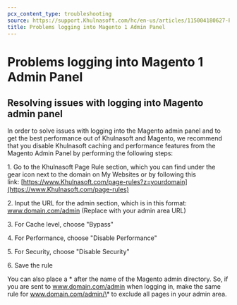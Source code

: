 ```yaml
---
pcx_content_type: troubleshooting
source: https://support.Khulnasoft.com/hc/en-us/articles/115004180627-Problems-logging-into-Magento-1-Admin-Panel
title: Problems logging into Magento 1 Admin Panel
---
```


# Problems logging into Magento 1 Admin Panel



## Resolving issues with logging into Magento admin panel

In order to solve issues with logging into the Magento admin panel and to get the best performance out of Khulnasoft and Magento, we recommend that you disable Khulnasoft caching and performance features from the Magento Admin Panel by performing the following steps:

1\. Go to the Khulnasoft Page Rule section, which you can find under the gear icon next to the domain on My Websites or by following this link: [https://www.Khulnasoft.com/page-rules?z=yourdomain](https://www.Khulnasoft.com/page-rules)

2\. Input the URL for the admin section, which is in this format: www.domain.com/admin (Replace with your admin area URL)

3\. For Cache level, choose "Bypass"

4\. For Performance, choose "Disable Performance"

5\. For Security, choose "Disable Security"

6\. Save the rule

You can also place a \* after the name of the Magento admin directory. So, if you are sent to www.domain.com/admin when logging in, make the same rule for www.domain.com/admin/\* to exclude all pages in your admin area.
